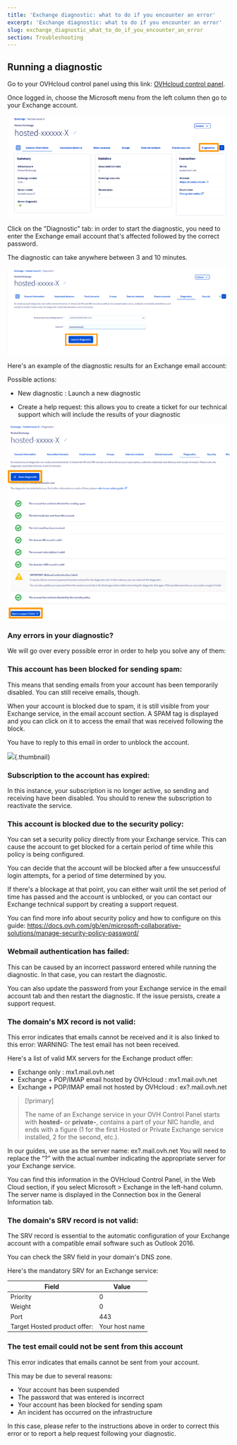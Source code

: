 ```yaml
---
title: 'Exchange diagnostic: what to do if you encounter an error'
excerpt: 'Exchange diagnostic: what to do if you encounter an error'
slug: exchange_diagnostic_what_to_do_if_you_encounter_an_error
section: Troubleshooting
---
```



## Running a diagnostic

Go to your OVHcloud control panel using this link: [OVHcloud control panel](https://www.ovh.com/auth/?action=gotomanager&from=https://www.ovh.co.uk/&ovhSubsidiary=GB).

Once logged in, choose the Microsoft menu from the left column then go to your Exchange account.

![](images/img_4450.png)

Click on the "Diagnostic" tab: in order to start the diagnostic, you need to enter the Exchange email account that's affected followed by the correct password.

The diagnostic can take anywhere between 3 and 10 minutes.

![](images/img_4451.png)

Here's an example of the diagnostic results for an Exchange email account:

Possible actions:


- New diagnostic : Launch a new diagnostic

- Create a help request: this allows you to create a ticket for our technical support which will include the results of your diagnostic

![](images/img_4471.png)


### Any errors in your diagnostic?

We will go over every possible error in order to help you solve any of them:


### This account has been blocked for sending spam:


This means that sending emails from your account has been temporarily disabled. You can still receive emails, though.

When your account is blocked due to spam, it is still visible from your Exchange service, in the email account section. A SPAM tag is displayed and you can click on it to access the email that was received following the block.

You have to reply to this email in order to unblock the account.

![](images/img_4453.jpg){.thumbnail}

### Subscription to the account has expired:

In this instance, your subscription is no longer active, so sending and receiving have been disabled. You should to renew the subscription to reactivate the service.

### This account is blocked due to the security policy:

You can set a security policy directly from your Exchange service. This can cause the account to get blocked for a certain period of time while this policy is being configured. 

You can decide that the account will be blocked after a few unsuccessful login attempts, for a period of time determined by you. 

If there's a blockage at that point, you can either wait until the set period of time has passed and the account is unblocked, or you can contact our Exchange technical support by creating a support request.

You can find more info about security policy and how to configure on this guide: https://docs.ovh.com/gb/en/microsoft-collaborative-solutions/manage-security-policy-password/


### Webmail authentication has failed:


This can be caused by an incorrect password entered while running the diagnostic. In that case, you can restart the diagnostic.

You can also update the password from your Exchange service in the email account tab and then restart the diagnostic. If the issue persists, create a support request.

### The domain's MX record is not valid:


This error indicates that emails cannot be received and it is also linked to this error: WARNING: The test email has not been received.

Here's a list of valid MX servers for the Exchange product offer:


- Exchange only : mx1.mail.ovh.net
- Exchange + POP/IMAP email hosted by OVHcloud : mx1.mail.ovh.net
- Exchange + POP/IMAP email not hosted by OVHcloud : ex?.mail.ovh.net

> [!primary]
>
> The name of an Exchange service in your OVH Control Panel starts with **hosted-** or **private-**, contains a part of your NIC handle, and ends with a figure (1 for the first Hosted or Private Exchange service installed, 2 for the second, etc.).
> 
In our guides, we use as the server name: ex?.mail.ovh.net You will need to replace the “?” with the actual number indicating the appropriate server for your Exchange service.

You can find this information in the OVHcloud Control Panel, in the Web Cloud section, if you select Microsoft > Exchange in the left-hand column. The server name is displayed in the Connection box in the General Information tab.

> 

### The domain's SRV record is not valid:


The SRV record is essential to the automatic configuration of your Exchange account with a compatible email software such as Outlook 2016.

You can check the SRV field in your domain's DNS zone.

Here's the mandatory SRV for an Exchange service:

Field        | Value
------------ | -------------
Priority     | 0
Weight       | 0
Port         | 443
Target Hosted product offer:       | Your host name

### The test email could not be sent from this account 

This error indicates that emails cannot be sent from your account.

This may be due to several reasons:

- Your account has been suspended
- The password that was entered is incorrect
- Your account has been blocked for sending spam
- An incident has occurred on the infrastructure


In this case, please refer to the instructions above in order to correct this error or to report a help request following your diagnostic.

